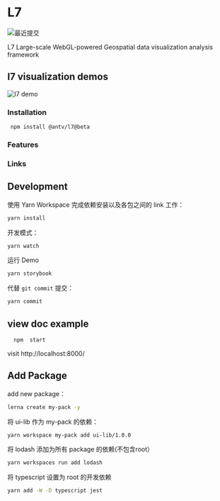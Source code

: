 # L7 

![最近提交](https://badgen.net/github/last-commit/antvis/L7)

L7 Large-scale WebGL-powered Geospatial data visualization analysis framework

## l7 visualization demos

![l7 demo](https://gw.alipayobjects.com/mdn/antv_site/afts/img/A*zOFwTJ9wHXQAAAAAAAAAAABkARQnAQ)

### Installation

```
 npm install @antv/l7@beta

```

### Features


### Links


## Development

使用 Yarn Workspace 完成依赖安装以及各包之间的 link 工作：
```bash
yarn install
```

开发模式：
```bash
yarn watch
```

运行 Demo
```bash
yarn storybook
```

代替 `git commit` 提交：
```bash
yarn commit
```

## view doc example

```bash
  npm  start
```
visit http://localhost:8000/

## Add Package

add new package：
```bash
lerna create my-pack -y
```

将 ui-lib 作为 my-pack 的依赖：
```bash
yarn workspace my-pack add ui-lib/1.0.0
```

将 lodash 添加为所有 package 的依赖(不包含root）
```bash
yarn workspaces run add lodash
```

将 typescript 设置为 root 的开发依赖
```bash
yarn add -W -D typescript jest
```
